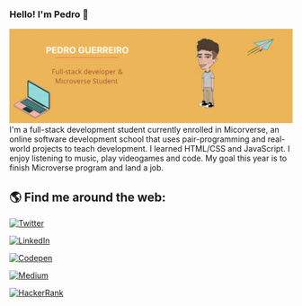 ### Hello! I'm Pedro 👋

<!--
**guerreiropedr0/guerreiropedr0** is a ✨ _special_ ✨ repository because its `README.md` (this file) appears on your GitHub profile.

Here are some ideas to get you started:

- 🔭 I’m currently working on ...
- 🌱 I’m currently learning ...
- 👯 I’m looking to collaborate on ...
- 🤔 I’m looking for help with ...
- 💬 Ask me about ...
- 📫 How to reach me: ...
- 😄 Pronouns: ...
- ⚡ Fun fact: ...
-->
<img src="./images/banner2.png" alt="Banner with my name and description">
I'm a full-stack development student currently enrolled in Micorverse, an online software development school that uses pair-programming and real-world projects to teach development.
I learned HTML/CSS and JavaScript. I enjoy listening to music, play videogames and code. My goal this year is to finish Microverse program and land a job.

## 🌎 Find me around the web:

<a href="https://twitter.com/guerreiropedr0"><img src="https://img.shields.io/badge/Twitter-1DA1F2?style=for-the-badge&logo=twitter&logoColor=white" alt="Twitter" /></a>&nbsp;

<a href="https://www.linkedin.com/in/guerreiropedr0/"><img src="https://img.shields.io/badge/LinkedIn-0077B5?style=for-the-badge&logo=linkedin&logoColor=white" alt="LinkedIn" /></a>&nbsp;

<a href="https://codepen.io/guerreiropedr0"><img src="https://img.shields.io/badge/Codepen-000000?style=for-the-badge&logo=codepen&logoColor=white" alt="Codepen" /></a>&nbsp;

<a href="https://medium.com/@pmoreiraguerreiro"><img src="https://img.shields.io/badge/Medium-12100E?style=for-the-badge&logo=medium&logoColor=white" alt="Medium" /></a>&nbsp;

<a href="https://www.hackerrank.com/guerreiropedr0?hr_r=1"><img src="https://img.shields.io/badge/-Hackerrank-2EC866?style=for-the-badge&logo=HackerRank&logoColor=white" alt="HackerRank" /></a>&nbsp;
